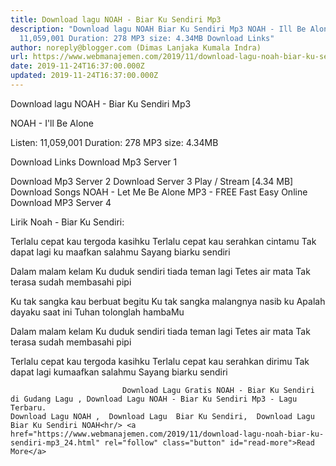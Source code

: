 ```yaml
---
title: Download lagu NOAH - Biar Ku Sendiri Mp3
description: "Download lagu NOAH Biar Ku Sendiri Mp3 NOAH - Ill Be Alone Listen:
  11,059,001 Duration: 278 MP3 size: 4.34MB Download Links"
author: noreply@blogger.com (Dimas Lanjaka Kumala Indra)
url: https://www.webmanajemen.com/2019/11/download-lagu-noah-biar-ku-sendiri-mp3_24.html
date: 2019-11-24T16:37:00.000Z
updated: 2019-11-24T16:37:00.000Z
---
```


Download lagu NOAH - Biar Ku Sendiri Mp3

  NOAH - I'll Be Alone 

  Listen: 11,059,001 
  Duration: 278 
  MP3 size: 4.34MB 

  Download Links 
  Download Mp3 Server 1 

  Download Mp3 Server 2 
  Download Server 3 
  Play / Stream [4.34 MB] Download Songs NOAH - Let Me Be Alone MP3 - FREE Fast Easy Online 
  Download MP3 Server 4 


                             
Lirik Noah - Biar Ku Sendiri:
                             
Terlalu cepat kau tergoda kasihku
  Terlalu cepat kau serahkan cintamu
  Tak dapat lagi ku maafkan salahmu
  Sayang biarku sendiri
  
  Dalam malam kelam
  Ku duduk sendiri tiada teman lagi
  Tetes air mata
  Tak terasa sudah membasahi pipi
  
  Ku tak sangka kau berbuat begitu
  Ku tak sangka malangnya nasib ku
  Apalah dayaku saat ini
  Tuhan tolonglah hambaMu
  
  Dalam malam kelam
  Ku duduk sendiri tiada teman lagi
  Tetes air mata
  Tak terasa sudah membasahi pipi
  
  Terlalu cepat kau tergoda kasihku
  Terlalu cepat kau serahkan dirimu
  Tak dapat lagi kumaafkan salahmu
  Sayang biarku sendiri                                 
                                 
                             Download Lagu Gratis NOAH - Biar Ku Sendiri di Gudang Lagu , Download Lagu NOAH - Biar Ku Sendiri Mp3 - Lagu Terbaru.                                                         Download Lagu NOAH ,  Download Lagu  Biar Ku Sendiri,  Download Lagu  Biar Ku Sendiri NOAH<hr/> <a href="https://www.webmanajemen.com/2019/11/download-lagu-noah-biar-ku-sendiri-mp3_24.html" rel="follow" class="button" id="read-more">Read More</a>